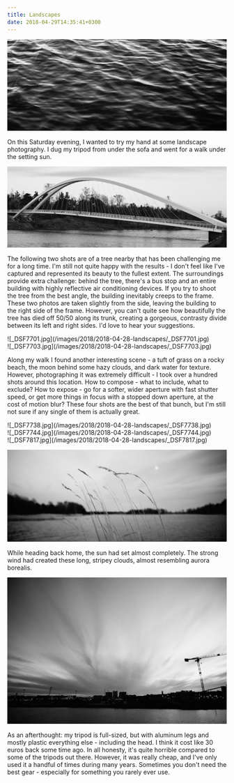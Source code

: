 ```yaml
---
title: Landscapes
date: 2018-04-29T14:35:41+0300
---
```


![Water in Kalasatama](/images/2018/2018-04-28-landscapes/_DSF7682.jpg)

On this Saturday evening, I wanted to try my hand at some landscape photography. I dug my tripod from under the sofa and went for a walk under the setting sun.

<!--more-->

![Isoisänsilta](/images/2018/2018-04-28-landscapes/_DSF7693.jpg)

The following two shots are of a tree nearby that has been challenging me for a long time. I'm still not quite happy with the results - I don't feel like I've captured and represented its beauty to the fullest extent. The surroundings provide extra challenge: behind the tree, there's a bus stop and an entire building with highly reflective air conditioning devices. If you try to shoot the tree from the best angle, the building inevitably creeps to the frame. These two photos are taken slightly from the side, leaving the building to the right side of the frame. However, you can't quite see how beautifully the tree has died off 50/50 along its trunk, creating a gorgeous, contrasty divide between its left and right sides. I'd love to hear your suggestions.

<div class="flexwrapper">
  <div class="halfwidth">
![_DSF7701.jpg](/images/2018/2018-04-28-landscapes/_DSF7701.jpg)
  </div>
  <div class="halfwidth">
![_DSF7703.jpg](/images/2018/2018-04-28-landscapes/_DSF7703.jpg)
  </div>
</div>

Along my walk I found another interesting scene - a tuft of grass on a rocky beach, the moon behind some hazy clouds, and dark water for texture. However, photographing it was extremely difficult - I took over a hundred shots around this location. How to compose - what to include, what to exclude? How to expose - go for a softer, wider aperture with fast shutter speed, or get more things in focus with a stopped down aperture, at the cost of motion blur? These four shots are the best of that bunch, but I'm still not sure if any single of them is actually great.

<div class="flexwrapper">
  <div class="thirdwidth">
![_DSF7738.jpg](/images/2018/2018-04-28-landscapes/_DSF7738.jpg)
  </div>
  <div class="thirdwidth">
![_DSF7744.jpg](/images/2018/2018-04-28-landscapes/_DSF7744.jpg)
  </div>
  <div class="thirdwidth">
![_DSF7817.jpg](/images/2018/2018-04-28-landscapes/_DSF7817.jpg)
  </div>
</div>

![A tuft of grass](/images/2018/2018-04-28-landscapes/_DSF7900.jpg)

While heading back home, the sun had set almost completely. The strong wind had created these long, stripey clouds, almost resembling aurora borealis.

![Cloud aurora](/images/2018/2018-04-28-landscapes/_DSF7953.jpg)

As an afterthought: my tripod is full-sized, but with aluminum legs and mostly plastic everything else - including the head. I think it cost like 30 euros back some time ago. In all honesty, it's quite horrible compared to some of the tripods out there. However, it was really cheap, and I've only used it a handful of times during many years. Sometimes you don't need the best gear - especially for something you rarely ever use.
